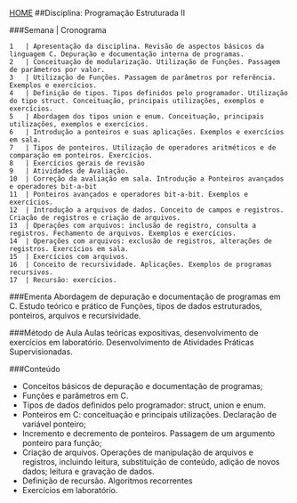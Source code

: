 [HOME](https://github.COM/Webschool-io/Ensino-Superior-de-Informatica-GRATUITO) 
##Disciplina: Programação Estruturada II

###Semana | Cronograma
```
1	| Apresentação da disciplina. Revisão de aspectos básicos da linguagem C. Depuração e documentação interna de programas.
2	| Conceituação de modularização. Utilização de Funções. Passagem de parâmetros por valor.
3	| Utilização de Funções. Passagem de parâmetros por referência. Exemplos e exercícios.
4	| Definição de tipos. Tipos definidos pelo programador. Utilização do tipo struct. Conceituação, principais utilizações, exemplos e exercícios.
5	| Abordagem dos tipos union e enum. Conceituação, principais utilizações, exemplos e exercícios.
6	| Introdução a ponteiros e suas aplicações. Exemplos e exercícios em sala.
7	| Tipos de ponteiros. Utilização de operadores aritméticos e de comparação em ponteiros. Exercícios.
8	| Exercícios gerais de revisão
9	| Atividades de Avaliação.
10	| Correção da avaliação em sala. Introdução a Ponteiros avançados e operadores bit-a-bit
11	| Ponteiros avançados e operadores bit-a-bit. Exemplos e exercícios.
12	| Introdução a arquivos de dados. Conceito de campos e registros. Criação de registros e criação de arquivos.
13	| Operações com arquivos: inclusão de registro, consulta a registros. Fechamento de arquivos. Exemplos e exercícios.
14	| Operações com arquivos: exclusão de registros, alterações de registros. Exercícios em sala.
15	| Exercícios com arquivos.
16	| Conceito de recursividade. Aplicações. Exemplos de programas recursivos.
17	| Recursão: exercícios.

```
###Ementa
Abordagem de depuração e documentação de programas em C. Estudo teórico e prático de Funções, tipos de dados estruturados, ponteiros, arquivos e recursividade.

###Método de Aula
Aulas teóricas expositivas, desenvolvimento de exercícios em laboratório. Desenvolvimento de Atividades Práticas Supervisionadas.

###Conteúdo
- Conceitos básicos de depuração e documentação de programas;
- Funções e parâmetros em C.
- Tipos de dados definidos pelo programador: struct, union e enum.
- Ponteiros em C: conceituação e principais utilizações. Declaração de variável ponteiro;
- Incremento e decremento de ponteiros. Passagem de um argumento ponteiro para função;
- Criação de arquivos. Operações de manipulação de arquivos e registros, incluindo leitura, substituição de conteúdo, adição de novos dados; leitura e gravação de dados.
- Definição de recursão. Algoritmos recorrentes
- Exercícios em laboratório.